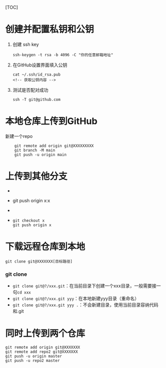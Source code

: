 [TOC]
# 创建并配置私钥和公钥
1. 创建 ssh key
    ```
    ssh-keygen -t rsa -b 4096 -C "你的任意邮箱地址"
    ```
2. 在GitHub设置界面填入公钥
    ```
    cat ~/.ssh/id_rsa.pub
    <!-- 获取公钥内容 -->
    ```
3. 测试是否配对成功
    ```
    ssh -T git@github.com
    ```
# 本地仓库上传到GitHub
新建一个repo
```
    git remote add origin git@XXXXXXXXX
    git branch -M main
    git push -u origin main
```
# 上传到其他分支
* ```
* git push origin x:x
* ```
* ```
  git checkout x
  git push origin x
  ```
# 下载远程仓库到本地
```
git clone git@XXXXXXX[目标路径]
```
### git clone
* `git clone git@?/xxx.git`：在当前目录下创建一个xxx目录，一般需要接一句`cd xxx`
* `git clone git@?/xxx.git yyy`：在本地新建yyy目录（重命名）
* `git clone git@?/xxx.git yyy .`：不会新建目录，使用当前目录容纳代码和.git
# 同时上传到两个仓库
```
git remote add origin git@XXXXXXX
git remote add repo2 git@XXXXXXX
git push -u origin master
git push -u repo2 master
```
